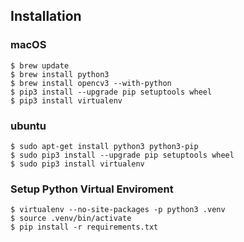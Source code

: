 ## Installation

### macOS
```
$ brew update
$ brew install python3
$ brew install opencv3 --with-python
$ pip3 install --upgrade pip setuptools wheel
$ pip3 install virtualenv
```

### ubuntu
```
$ sudo apt-get install python3 python3-pip
$ sudo pip3 install --upgrade pip setuptools wheel
$ sudo pip3 install virtualenv
```

### Setup Python Virtual Enviroment
```
$ virtualenv --no-site-packages -p python3 .venv
$ source .venv/bin/activate
$ pip install -r requirements.txt
```
